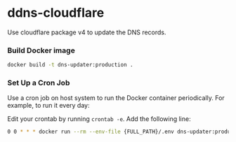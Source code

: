 # ddns-cloudflare

Use cloudflare package v4 to update the DNS records.

### Build Docker image

```bash
docker build -t dns-updater:production .
```

### Set Up a Cron Job 

Use a cron job on host system to run the Docker container periodically. For example, to run it every day:

Edit your crontab by running `crontab -e`.
Add the following line:

```bash
0 0 * * * docker run --rm --env-file {FULL_PATH}/.env dns-updater:production
```
